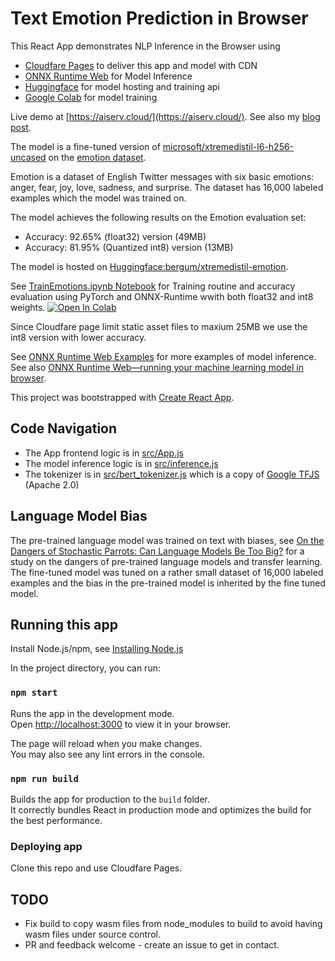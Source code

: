 # Text Emotion Prediction in Browser

This React App demonstrates NLP Inference in the Browser using

- [Cloudfare Pages](https://pages.cloudflare.com/) to deliver this app and model with CDN
- [ONNX Runtime Web](https://onnxruntime.ai/) for Model Inference
- [Huggingface](https://huggingface.co/bergum/xtremedistil-emotion) for model hosting and training api
- [Google Colab](https://colab.research.google.com/) for model training 

Live demo at [https://aiserv.cloud/](https://aiserv.cloud/). See also my [blog post](https://bergum.medium.com/moving-ml-inference-from-the-cloud-to-the-edge-d6f98dbdb2e3?source=friends_link&sk=e8183a3a8c10077110952b213ba5bef4).

The model is a fine-tuned version of [microsoft/xtremedistil-l6-h256-uncased](https://huggingface.co/microsoft/xtremedistil-l6-h256-uncased) on the [emotion dataset](https://huggingface.co/datasets/emotion).

Emotion is a dataset of English Twitter messages with six basic emotions: anger, fear, joy, love, sadness, and surprise.
The dataset has 16,000 labeled examples which the model was trained on.

The model achieves the following results on the Emotion evaluation set:
- Accuracy: 92.65% (float32) version (49MB)
- Accuracy: 81.95% (Quantized int8) version (13MB)

The model is hosted on [Huggingface:bergum/xtremedistil-emotion](https://huggingface.co/bergum/xtremedistil-emotion). 

See [TrainEmotions.ipynb Notebook](TrainEmotions.ipynb) for Training routine and accuracy evaluation using PyTorch
and ONNX-Runtime wwith both float32 and int8 weights. 
[![Open In Colab](https://colab.research.google.com/assets/colab-badge.svg)](https://colab.research.google.com/github/jobergum/emotion/blob/main/TrainEmotions.ipynb)

Since Cloudfare page limit static asset files to maxium 25MB we use the int8 version with lower accuracy. 

See [ONNX Runtime Web Examples](https://microsoft.github.io/onnxruntime-web-demo/#/) for more examples
of model inference. See also [ONNX Runtime Web—running your machine learning model in browser](https://cloudblogs.microsoft.com/opensource/2021/09/02/onnx-runtime-web-running-your-machine-learning-model-in-browser/). 

This project was bootstrapped with [Create React App](https://github.com/facebook/create-react-app).

## Code Navigation

- The App frontend logic is in [src/App.js](src/App.js)
- The model inference logic is in [src/inference.js](src/inference.js)
- The tokenizer is in [src/bert_tokenizer.js](src/bert_tokenizer.ts) which is a copy of [Google TFJS](https://raw.githubusercontent.com/tensorflow/tfjs-models/master/qna/src/bert_tokenizer.ts) (Apache 2.0)

## Language Model Bias
The pre-trained language model was trained on text with biases, 
see [On the Dangers of Stochastic Parrots: Can Language Models Be Too Big?](https://dl.acm.org/doi/10.1145/3442188.3445922) for a study on the dangers of pre-trained language models and transfer learning. The fine-tuned model
was tuned on a rather small dataset of 16,000 labeled examples and the bias in the pre-trained model is inherited by 
the fine tuned model.  

## Running this app 
Install Node.js/npm, see [Installing Node.js](https://docs.npmjs.com/downloading-and-installing-node-js-and-npm)

In the project directory, you can run: 

### `npm start`

Runs the app in the development mode.\
Open [http://localhost:3000](http://localhost:3000) to view it in your browser.

The page will reload when you make changes.\
You may also see any lint errors in the console.

### `npm run build`

Builds the app for production to the `build` folder.\
It correctly bundles React in production mode and optimizes the build for the best performance.

### Deploying app
Clone this repo and use Cloudfare Pages. 

## TODO 
- Fix build to copy wasm files from node_modules to build to avoid having wasm files under source control.  
- PR and feedback welcome - create an issue to get in contact. 

